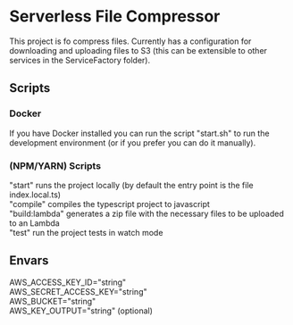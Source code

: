 # Serverless File Compressor
This project is fo compress files.
Currently has a configuration for downloading and uploading files to S3 (this can be extensible to other services in the ServiceFactory folder).

## Scripts

### Docker
If you have Docker installed you can run the script "start.sh" to run the development environment (or if you prefer you can do it manually).

### (NPM/YARN) Scripts
"start" runs the project locally (by default the entry point is the file index.local.ts)  
"compile" compiles the typescript project to javascript  
"build:lambda" generates a zip file with the necessary files to be uploaded to an Lambda   
"test" run the project tests in watch mode  

## Envars
AWS_ACCESS_KEY_ID="string"  
AWS_SECRET_ACCESS_KEY="string"  
AWS_BUCKET="string"  
AWS_KEY_OUTPUT="string" (optional)  
